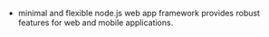 

* minimal and flexible node.js web app framework provides robust features for web and mobile applications.




